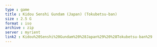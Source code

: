 ```yaml
---
type : game
title : Kidou Senshi Gundam (Japan) (Tokubetsu-ban)
size : 2.5 G
format : iso
archive : zip
server : myrient
link2 : Kidou%20Senshi%20Gundam%20%28Japan%29%20%28Tokubetsu-ban%29
---
```


